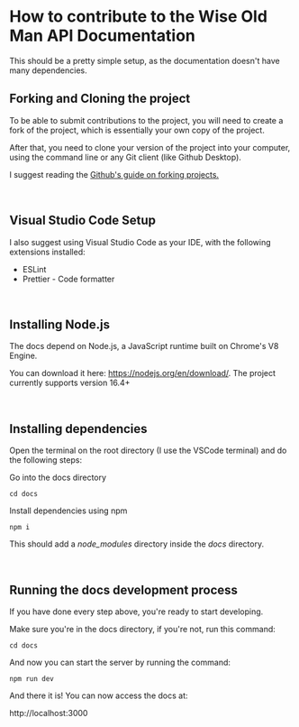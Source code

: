 # How to contribute to the Wise Old Man API Documentation

This should be a pretty simple setup, as the documentation doesn't have many dependencies.

## Forking and Cloning the project

To be able to submit contributions to the project, you will need to create a fork of the project, which is essentially your own copy of the project.

After that, you need to clone your version of the project into your computer, using the command line or any Git client (like Github Desktop).

I suggest reading the [Github's guide on forking projects.](https://guides.github.com/activities/forking/)

<br />

## Visual Studio Code Setup

I also suggest using Visual Studio Code as your IDE, with the following extensions installed:

- ESLint
- Prettier - Code formatter

<br />

## Installing Node.js

The docs depend on Node.js, a JavaScript runtime built on Chrome's V8 Engine.

You can download it here: https://nodejs.org/en/download/. The project currently supports version 16.4+

<br />

## Installing dependencies

Open the terminal on the root directory (I use the VSCode terminal) and do the following steps:

Go into the docs directory

```
cd docs
```

Install dependencies using npm

```
npm i
```

This should add a _node_modules_ directory inside the _docs_ directory.

<br />

## Running the docs development process

If you have done every step above, you're ready to start developing.

Make sure you're in the docs directory, if you're not, run this command:

```
cd docs
```

And now you can start the server by running the command:

```
npm run dev
```

And there it is! You can now access the docs at:

http://localhost:3000
